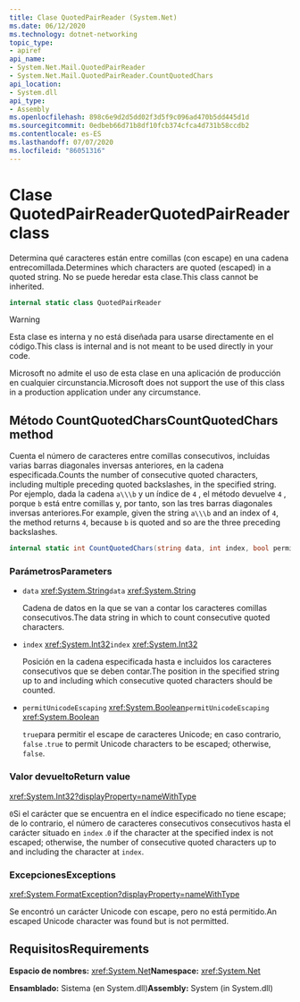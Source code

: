 ```yaml
---
title: Clase QuotedPairReader (System.Net)
ms.date: 06/12/2020
ms.technology: dotnet-networking
topic_type:
- apiref
api_name:
- System.Net.Mail.QuotedPairReader
- System.Net.Mail.QuotedPairReader.CountQuotedChars
api_location:
- System.dll
api_type:
- Assembly
ms.openlocfilehash: 898c6e9d2d5dd02f3d5f9c096ad470b5dd445d1d
ms.sourcegitcommit: 0edbeb66d71b8df10fcb374cfca4d731b58ccdb2
ms.contentlocale: es-ES
ms.lasthandoff: 07/07/2020
ms.locfileid: "86051316"
---
```

# <a name="quotedpairreader-class"></a><span data-ttu-id="767e9-102">Clase QuotedPairReader</span><span class="sxs-lookup"><span data-stu-id="767e9-102">QuotedPairReader class</span></span>

<span data-ttu-id="767e9-103">Determina qué caracteres están entre comillas (con escape) en una cadena entrecomillada.</span><span class="sxs-lookup"><span data-stu-id="767e9-103">Determines which characters are quoted (escaped) in a quoted string.</span></span> <span data-ttu-id="767e9-104">No se puede heredar esta clase.</span><span class="sxs-lookup"><span data-stu-id="767e9-104">This class cannot be inherited.</span></span>

```csharp
internal static class QuotedPairReader
```

> [!WARNING]
> <span data-ttu-id="767e9-105">Esta clase es interna y no está diseñada para usarse directamente en el código.</span><span class="sxs-lookup"><span data-stu-id="767e9-105">This class is internal and is not meant to be used directly in your code.</span></span>
>
> <span data-ttu-id="767e9-106">Microsoft no admite el uso de esta clase en una aplicación de producción en cualquier circunstancia.</span><span class="sxs-lookup"><span data-stu-id="767e9-106">Microsoft does not support the use of this class in a production application under any circumstance.</span></span>

## <a name="countquotedchars-method"></a><span data-ttu-id="767e9-107">Método CountQuotedChars</span><span class="sxs-lookup"><span data-stu-id="767e9-107">CountQuotedChars method</span></span>

<span data-ttu-id="767e9-108">Cuenta el número de caracteres entre comillas consecutivos, incluidas varias barras diagonales inversas anteriores, en la cadena especificada.</span><span class="sxs-lookup"><span data-stu-id="767e9-108">Counts the number of consecutive quoted characters, including multiple preceding quoted backslashes, in the specified string.</span></span> <span data-ttu-id="767e9-109">Por ejemplo, dada la cadena `a\\\b` y un índice de `4` , el método devuelve `4` , porque `b` está entre comillas y, por tanto, son las tres barras diagonales inversas anteriores.</span><span class="sxs-lookup"><span data-stu-id="767e9-109">For example, given the string `a\\\b` and an index of `4`, the method returns `4`, because `b` is quoted and so are the three preceding backslashes.</span></span>

```csharp
internal static int CountQuotedChars(string data, int index, bool permitUnicodeEscaping)
```

### <a name="parameters"></a><span data-ttu-id="767e9-110">Parámetros</span><span class="sxs-lookup"><span data-stu-id="767e9-110">Parameters</span></span>

- <span data-ttu-id="767e9-111">`data` <xref:System.String></span><span class="sxs-lookup"><span data-stu-id="767e9-111">`data` <xref:System.String></span></span>

  <span data-ttu-id="767e9-112">Cadena de datos en la que se van a contar los caracteres comillas consecutivos.</span><span class="sxs-lookup"><span data-stu-id="767e9-112">The data string in which to count consecutive quoted characters.</span></span>

- <span data-ttu-id="767e9-113">`index` <xref:System.Int32></span><span class="sxs-lookup"><span data-stu-id="767e9-113">`index` <xref:System.Int32></span></span>

  <span data-ttu-id="767e9-114">Posición en la cadena especificada hasta e incluidos los caracteres consecutivos que se deben contar.</span><span class="sxs-lookup"><span data-stu-id="767e9-114">The position in the specified string up to and including which consecutive quoted characters should be counted.</span></span>

- <span data-ttu-id="767e9-115">`permitUnicodeEscaping` <xref:System.Boolean></span><span class="sxs-lookup"><span data-stu-id="767e9-115">`permitUnicodeEscaping` <xref:System.Boolean></span></span>

  <span data-ttu-id="767e9-116">`true`para permitir el escape de caracteres Unicode; en caso contrario, `false` .</span><span class="sxs-lookup"><span data-stu-id="767e9-116">`true` to permit Unicode characters to be escaped; otherwise, `false`.</span></span>

### <a name="return-value"></a><span data-ttu-id="767e9-117">Valor devuelto</span><span class="sxs-lookup"><span data-stu-id="767e9-117">Return value</span></span>

<xref:System.Int32?displayProperty=nameWithType>

<span data-ttu-id="767e9-118">`0`Si el carácter que se encuentra en el índice especificado no tiene escape; de lo contrario, el número de caracteres consecutivos consecutivos hasta el carácter situado en `index` .</span><span class="sxs-lookup"><span data-stu-id="767e9-118">`0` if the character at the specified index is not escaped; otherwise, the number of consecutive quoted characters up to and including the character at `index`.</span></span>

### <a name="exceptions"></a><span data-ttu-id="767e9-119">Excepciones</span><span class="sxs-lookup"><span data-stu-id="767e9-119">Exceptions</span></span>

<xref:System.FormatException?displayProperty=nameWithType>

<span data-ttu-id="767e9-120">Se encontró un carácter Unicode con escape, pero no está permitido.</span><span class="sxs-lookup"><span data-stu-id="767e9-120">An escaped Unicode character was found but is not permitted.</span></span>

## <a name="requirements"></a><span data-ttu-id="767e9-121">Requisitos</span><span class="sxs-lookup"><span data-stu-id="767e9-121">Requirements</span></span>

<span data-ttu-id="767e9-122">**Espacio de nombres:** <xref:System.Net></span><span class="sxs-lookup"><span data-stu-id="767e9-122">**Namespace:** <xref:System.Net></span></span>

<span data-ttu-id="767e9-123">**Ensamblado:** Sistema (en System.dll)</span><span class="sxs-lookup"><span data-stu-id="767e9-123">**Assembly:** System (in System.dll)</span></span>
